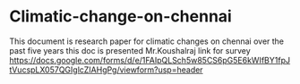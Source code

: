 # Climatic-change-on-chennai
This document is research paper for climatic changes on chennai over the past five years
this doc is presented Mr.Koushalraj
link for survey
https://docs.google.com/forms/d/e/1FAIpQLSch5w85CS6pG5E6kWIfBY1fpJtVucspLX057QGIglcZIAHgPg/viewform?usp=header
